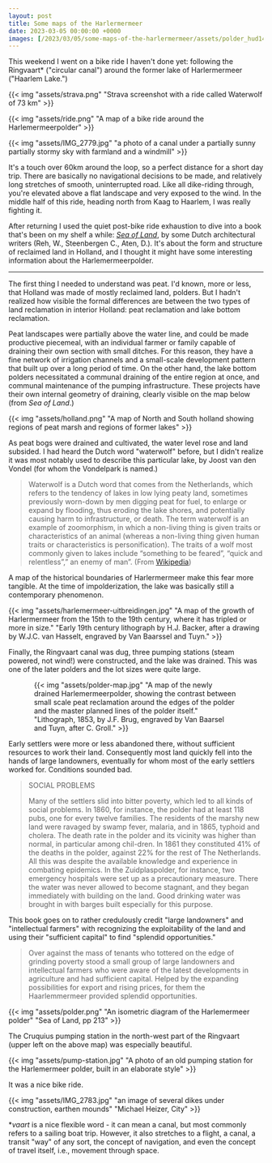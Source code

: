 ```yaml
---
layout: post
title: Some maps of the Harlermermeer
date: 2023-03-05 00:00:00 +0000
images: [/2023/03/05/some-maps-of-the-harlermermeer/assets/polder_hud143c551db831b372539efe178aa9aa7_6250255_1800x1800_fit_box_3.png]
---
```


This weekend I went on a bike ride I haven't done yet: following the Ringvaart* ("circular canal") around the former lake of Harlermermeer ("Haarlem Lake.")

<div class="multi">

<div style="flex: 2">
<div>

{{< img "assets/strava.png" "Strava screenshot with a ride called Waterwolf of 73 km" >}}

</div>


<div>

{{< img "assets/ride.png" "A map of a bike ride around the Harlemermeerpolder" >}}

</div>

</div>
<div style="flex: 2">

{{< img "assets/IMG_2779.jpg" "a photo of a canal under a partially sunny partially stormy sky with farmland and a windmill" >}}

</div>

</div>

It's a touch over 60km around the loop, so a perfect distance for a short day trip. There are basically no navigational decisions to be made, and relatively long stretches of smooth, uninterrupted road. Like all dike-riding through, you're elevated above a flat landscape and very exposed to the wind. In the middle half of this ride, heading north from Kaag to Haarlem, I was really fighting it.

After returning I used the quiet post-bike ride exhaustion to dive into a book that's been on my shelf a while: [_Sea of Land_](https://www.architectura.nl/sea-of-land-the-polder-as-an-atlas-of-dutch-landscape-architecture.html), by some Dutch architectural writers (Reh, W., Steenbergen C., Aten, D.). It's about the form and structure of reclaimed land in Holland, and I thought it might have some interesting information about the Harlemermeerpolder.

--------

The first thing I needed to understand was peat. I'd known, more or less, that Holland was made of mostly reclaimed land, polders. But I hadn't realized how visible the formal differences are between the two types of land reclamation in interior Holland: peat reclamation and lake bottom reclamation.

Peat landscapes were partially above the water line, and could be made productive piecemeal, with an individual farmer or family capable of draining their own section with small ditches. For this reason, they have a fine network of irrigation channels and a small-scale development pattern that built up over a long period of time. On the other hand, the lake bottom polders necessitated a communal draining of the entire region at once, and communal maintenance of the pumping infrastructure. These projects have their own internal geometry of draining, clearly visible on the map below (from _Sea of Land_.)

{{< img "assets/holland.png" "A map of North and South holland showing regions of peat marsh and regions of former lakes" >}}

As peat bogs were drained and cultivated, the water level rose and land subsided. I had heard the Dutch word "waterwolf" before, but I didn't realize it was most notably used to describe this particular lake, by Joost van den Vondel (for whom the Vondelpark is named.)

> Waterwolf is a Dutch word that comes from the Netherlands, which refers to the tendency of lakes in low lying peaty land, sometimes previously worn-down by men digging peat for fuel, to enlarge or expand by flooding, thus eroding the lake shores, and potentially causing harm to infrastructure, or death. The term waterwolf is an example of zoomorphism, in which a non-living thing is given traits or characteristics of an animal (whereas a non-living thing given human traits or characteristics is personification). The traits of a wolf most commonly given to lakes include “something to be feared”, “quick and relentless”,” an enemy of man”. (From [Wikipedia](https://en.wikipedia.org/wiki/Waterwolf))

A map of the historical boundaries of Harlermermeer make this fear more tangible. At the time of impolderization, the lake was basically still a contemporary phenomenon.

{{< img "assets/harlemermeer-uitbreidingen.jpg" "A map of the growth of Harlermermeer from the 15th to the 19th century, where it has tripled or more in size." "Early 19th century lithograph by H.J. Backer, after a drawing by W.J.C. van Hasselt, engraved by Van Baarssel and Tuyn." >}}

Finally, the Ringvaart canal was dug, three pumping stations (steam powered, not wind!) were constructed, and the lake was drained. This was one of the later polders and the lot sizes were quite large.

<div style="width: 80%; margin-left: auto; margin-right: auto;">
{{< img "assets/polder-map.jpg" "A map of the newly drained Harlemermeerpolder, showing the contrast between small scale peat reclamation around the edges of the polder and the master planned lines of the polder itself."  "Lithograph, 1853, by J.F. Brug, engraved by Van Baarsel and Tuyn, after C. Groll."  >}}

</div>

Early settlers were more or less abandoned there, without sufficient resources to work their land. Consequently most land quickly fell into the hands of large landowners, eventually for whom most of the early settlers worked for. Conditions sounded bad.

> SOCIAL PROBLEMS
> 
> Many of the settlers slid into bitter poverty, which led to all kinds of social problems. In 1860, for instance, the polder had at least 118 pubs, one for every twelve families. The residents of the marshy new land were ravaged by swamp fever, malaria, and in 1865, typhoid and cholera. The death rate in the polder and its vicinity was higher than normal, in particular among chil-dren. In 1861 they constituted 41% of the deaths in the polder, against 22% for the rest of The Netherlands. All this was despite the available knowledge and experience in combating epidemics. In the Zuidplaspolder, for instance, two emergency hospitals were set up as a precautionary measure. There the water was never allowed to become stagnant, and they began immediately with building on the land. Good drinking water was brought in with barges built especially for this
purpose.

This book goes on to rather credulously credit "large landowners" and "intellectual farmers" with recognizing the exploitability of the land and using their "sufficient capital" to find "splendid opportunities."

> Over against the mass of tenants who tottered on the edge of grinding poverty stood a small group of large landowners and intellectual farmers who were aware of the latest developments in agriculture and had sufficient capital. Helped by the expanding possibilities for export and rising prices, for them the Haarlemmermeer provided splendid opportunities.

{{< img "assets/polder.png" "An isometric diagram of the Harlemermeer polder" "Sea of Land, pp 213" >}}

The Cruquius pumping station in the north-west part of the Ringvaart (upper left on the above map) was especially beautiful.

{{< img "assets/pump-station.jpg" "A photo of an old pumping station for the Harlemermeer polder, built in an elaborate style" >}}

It was a nice bike ride.

{{< img "assets/IMG_2783.jpg" "an image of several dikes under construction, earthen mounds" "Michael Heizer, City" >}}

*_vaart_ is a nice flexible word - it can mean a canal, but most commonly refers to a sailing boat trip. However, it also stretches to a flight, a canal, a transit "way" of any sort, the concept of navigation, and even the concept of travel itself, i.e., movement through space.